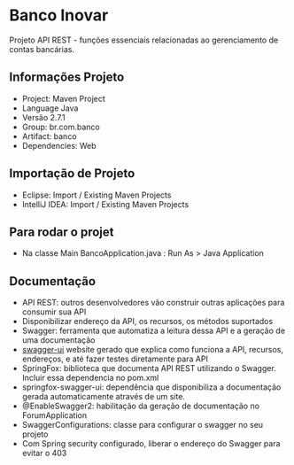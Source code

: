 # Banco Inovar
Projeto API REST - funções essenciais relacionadas ao gerenciamento de contas bancárias.

## Informações Projeto
* Project: Maven Project
* Language Java
* Versão 2.7.1
* Group: br.com.banco
* Artifact: banco
* Dependencies: Web

## Importação de Projeto 
* Eclipse: Import / Existing Maven Projects
* IntelliJ IDEA: Import / Existing Maven Projects

## Para rodar o projet
* Na classe Main BancoApplication.java :  Run As > Java Application

## Documentação
* API REST: outros desenvolvedores vão construir outras aplicações para consumir sua API
* Disponibilizar endereço da API, os recursos, os métodos suportados
* Swagger: ferramenta que automatiza a leitura dessa API e a geração de uma documentação
* [swagger-ui](http://localhost:9795/swagger-ui/index.html) website gerado que explica como funciona a API, recursos, endereços, e até fazer testes diretamente para API
* SpringFox: biblioteca que documenta API REST utilizando o Swagger. Incluir essa dependencia no pom.xml
* springfox-swagger-ui: dependência que disponibiliza a documentação gerada automaticamente através de um site.
* @EnableSwagger2: habilitação da geração de documentação no ForumApplication
* SwaggerConfigurations: classe para configurar o swagger no seu projeto
* Com Spring security configurado, liberar o endereço do Swagger para evitar o 403
 
